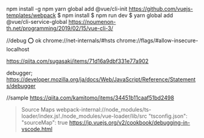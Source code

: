 npm install -g npm
yarn global add @vue/cli-init
https://github.com/vuejs-templates/webpack
$ npm install
$ npm run dev
$ yarn global add @vue/cli-service-global
https://noumenon-th.net/programming/2019/02/15/vue-cli-3/

//debug :o: ok
chrome://net-internals/#hsts
chrome://flags/#allow-insecure-localhost

https://qiita.com/sugasaki/items/71d16a9dbf331e77a902


debugger;
https://developer.mozilla.org/ja/docs/Web/JavaScript/Reference/Statements/debugger

//sample
https://qiita.com/kamitomo/items/34451b11caaf51bd2498

>Source Maps
webpack-internal://node_modules/ts-loader/index.js!./node_modules/vue-loader/lib/src
 "tsconfig.json":
"sourceMap": true
https://jp.vuejs.org/v2/cookbook/debugging-in-vscode.html
